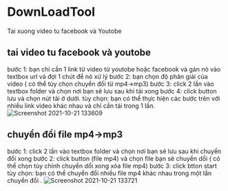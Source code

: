 # DownLoadTool
Tai xuong video tu facebook và Youtobe
## tai video tu facebook và youtobe
bước 1: bạn chỉ cần 1 link từ video từ youtobe hoặc facebook và gán nó vào textbox url và đợi 1 chút để nó xử lý
bước 2: bạn chọn độ phân giải của video ( có thể tùy chọn chuyển đổi từ mp4->mp3)
bước 3: click 2 lần vào textbox folder và chọn nơi bạn sẽ lưu sau khi tải xong
bước 4: click button lưu và chọn nút tải ở dưới.
tùy chọn: bạn có thể thực hiện các bước trên với nhiều link video khác nhau và chỉ cần tải trong 1 lần.
![Screenshot 2021-10-21 133609](https://user-images.githubusercontent.com/51432814/138225640-9d605917-1ba7-4b72-975a-36f038d3f10d.png)
## chuyển đổi file mp4->mp3
bước 1:  click 2 lần vào textbox folder và chọn nơi bạn sẽ lưu sau khi chuyển đổi xong
bước 2: click button (file mp4) và chọn file bạn sẽ chuyển dổi ( có thể chọn tùy chỉnh chuyển dổi xong xóa file mp4)
bước 3: click btton start
tùy chọn: bạn có thể chuyển đổi nhiều file mp4 khác nhau trong một lần chuyển đổi .
![Screenshot 2021-10-21 133721](https://user-images.githubusercontent.com/51432814/138225694-7cb136b2-96fb-4c27-a63b-50f35348c0e8.png)
